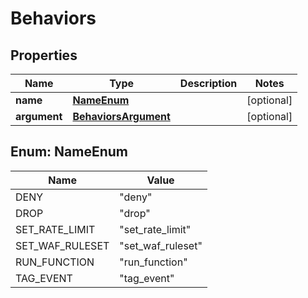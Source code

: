 

# Behaviors


## Properties

| Name | Type | Description | Notes |
|------------ | ------------- | ------------- | -------------|
|**name** | [**NameEnum**](#NameEnum) |  |  [optional] |
|**argument** | [**BehaviorsArgument**](BehaviorsArgument.md) |  |  [optional] |



## Enum: NameEnum

| Name | Value |
|---- | -----|
| DENY | &quot;deny&quot; |
| DROP | &quot;drop&quot; |
| SET_RATE_LIMIT | &quot;set_rate_limit&quot; |
| SET_WAF_RULESET | &quot;set_waf_ruleset&quot; |
| RUN_FUNCTION | &quot;run_function&quot; |
| TAG_EVENT | &quot;tag_event&quot; |



